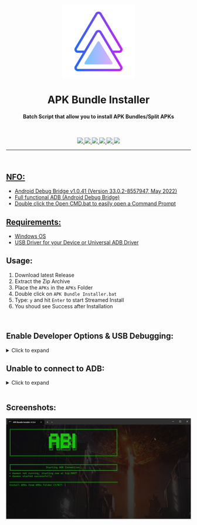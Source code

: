 <p align="center"><img src="https://github.com/K3V1991/APK-Bundle-Installer/blob/main/APK-Bundle-Installer.png" width="200"></a>
<h1 align="center"><b>APK Bundle Installer</b></h1>
<h4 align="center">Batch Script that allow you to install APK Bundles/Split APKs</h4>
<br />

<p align="center">
<a href="https://forum.xda-developers.com/t/tool-windows-apk-bundle-installer.4449651/" alt="XDA-Developers"><img src="https://img.shields.io/badge/XDA--Developers-%23AC6E2F.svg?style=for-the-badge&logo=XDA-Developers&logoColor=white">
<img src="https://img.shields.io/github/v/release/K3V1991/APK-Bundle-Installer?color=blueviolet&style=for-the-badge">
<img src="https://img.shields.io/github/downloads/K3V1991/APK-Bundle-Installer/total?color=sucess&style=for-the-badge">
<a href="https://ko-fi.com/k3v1991" alt="Ko-fi"><img src="https://img.shields.io/badge/Ko--fi-F16061?style=for-the-badge&logo=ko-fi&logoColor=white">
<a href="https://www.paypal.com/cgi-bin/webscr?cmd=_s-xclick&hosted_button_id=HW8B98TVDLKWA" alt="PayPal"><img src="https://img.shields.io/badge/PayPal-00457C?style=for-the-badge&logo=paypal&logoColor=white">
<a href="https://github.com/K3V1991/Donate-Crypto/blob/main/README.md" alt="Crypto"><img src="https://img.shields.io/badge/Bitcoin-000?style=for-the-badge&logo=bitcoin&logoColor=white">
</p>
<hr />
<br />

## NFO:
* Android Debug Bridge v1.0.41 (Version 33.0.2-8557947, May 2022)
* Full functional ADB (Android Debug Bridge)
* Double click the Open CMD.bat to easily open a Command Prompt

## Requirements:
* Windows OS
* USB Driver for your Device or [Universal ADB Driver](https://adb.clockworkmod.com/)

## Usage:
1. Download latest Release
2. Extract the Zip Archive
3. Place the ```APKs``` in the ```APKs``` Folder
3. Double click on ```APK Bundle Installer.bat```
4. Type: ```y``` and hit ```Enter``` to start Streamed Install
5. You shoud see Success after Installation
<br />

## Enable Developer Options & USB Debugging:
<details>
  <summary>Click to expand</summary>
  
1. Install the ```USB Driver``` for your Phone or ```Universal Adb Driver```
2. On your Phone, go to ```Settings``` > ```About Phone```. Find the ```Build Number``` and tap on it ```7``` times to enable ```Developer Options```
3. Now enter ```System``` > ```Developer Options``` and find ```USB debugging``` and enable it
4. Plug your Phone into the Computer and change it from ```Charge only``` to ```File Transfer Mode```
5. On your Computer, browse to the Directory where you extracted the ```APK Bundle Installer Zip```
6. Launch a ```Command Prompt``` with ```Open CMD.bat```
7. Once you’re in the Command Prompt, enter the following Command:
```
adb devices
```
8. System is starting the ADB Daemon (If this is your first Time running ADB, you will see a Prompt on your Phone asking you to authorize a Connection with the Computer. Click OK.)
9. Succesful enabled USB Debugging
</details>

## Unable to connect to ADB:
<details>
  <summary>Click to expand</summary>
  
1. AMD Bug - [XDA Thread](https://forum.xda-developers.com/t/fix-fastboot-issues-on-ryzen-based-pcs.4186321/)
2. Switch Device from ```Charging``` to ```File Transfer``` Mode
3. Install the latest Device Driver or Universal USB Driver
4. Try another USB Cable
5. Use another USB Port (USB 3.0 Port to USB 2.0)
6. Try to execute Fastboot Command without connecting your Phone, and once it says ```waiting for device``` plug in your USB Cable
7. Windows: Click ```Change advanced power setting``` on your chosen Plan and expand ```USB Settings```. Under ```USB Settings``` Section, expand ```USB selective suspend setting``` and change it to ```Disabled``` for On Battery and Plugged In
8. Try another PC
</details>
<br />

## Screenshots:
<img src="https://github.com/K3V1991/APK-Bundle-Installer/blob/main/Screenshot.png"></a>
